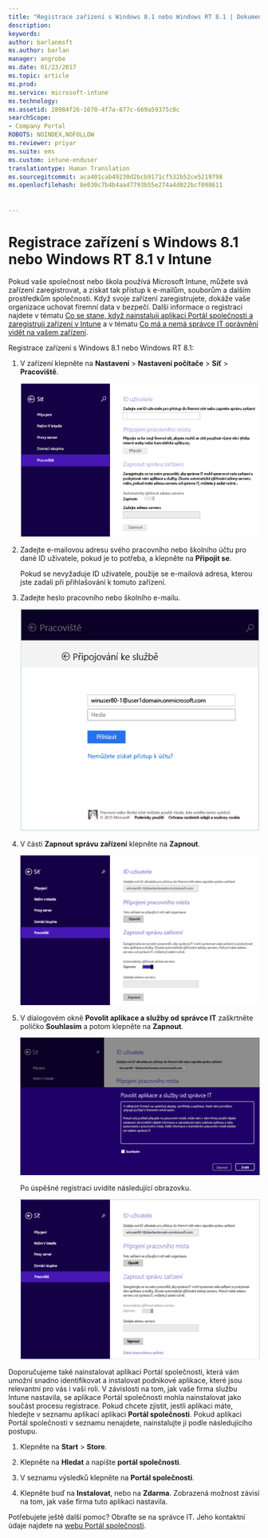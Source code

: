 ```yaml
---
title: "Registrace zařízení s Windows 8.1 nebo Windows RT 8.1 | Dokumentace Microsoftu"
description: 
keywords: 
author: barlanmsft
ms.author: barlan
manager: angrobe
ms.date: 01/23/2017
ms.topic: article
ms.prod: 
ms.service: microsoft-intune
ms.technology: 
ms.assetid: 28984f26-1070-4f7a-877c-669a59375c0c
searchScope:
- Company Portal
ROBOTS: NOINDEX,NOFOLLOW
ms.reviewer: priyar
ms.suite: ems
ms.custom: intune-enduser
translationtype: Human Translation
ms.sourcegitcommit: aca401cab49230d2bcb9171cf532b52ce5219798
ms.openlocfilehash: 8e030c7b4b4aad7793b55e274a4d022bcf098611


---
```


# <a name="how-to-enroll-your-windows-81-or-windows-rt-81-device-in-intune"></a>Registrace zařízení s Windows 8.1 nebo Windows RT 8.1 v Intune

Pokud vaše společnost nebo škola používá Microsoft Intune, můžete svá zařízení zaregistrovat, a získat tak přístup k e-mailům, souborům a dalším prostředkům společnosti. Když svoje zařízení zaregistrujete, dokáže vaše organizace uchovat firemní data v bezpečí. Další informace o registraci najdete v tématu [Co se stane, když nainstaluji aplikaci Portál společnosti a zaregistruji zařízení v Intune](what-happens-if-you-install-the-company-portal-app-and-enroll-your-device-in-intune-windows.md) a v tématu [Co má a nemá správce IT oprávnění vidět na vašem zařízení](what-info-can-your-company-see-when-you-enroll-your-device-in-intune.md).


Registrace zařízení s Windows 8.1 nebo Windows RT 8.1:

1.  V zařízení klepněte na **Nastavení** &gt; **Nastavení počítače** &gt; **Síť** &gt; **Pracoviště**.

    ![nav-to-workplace](./media/W81-1-workplacejoin.png)

2.  Zadejte e-mailovou adresu svého pracovního nebo školního účtu pro dané ID uživatele, pokud je to potřeba, a klepněte na **Připojit se**.

    Pokud se nevyžaduje ID uživatele, použije se e-mailová adresa, kterou jste zadali při přihlašování k tomuto zařízení.

3.  Zadejte heslo pracovního nebo školního e-mailu.

    ![type-password](./media/W81-2-workplacesettings_signin.png)

4.  V části **Zapnout správu zařízení** klepněte na **Zapnout**.

    ![turn-on-device-management](./media/W81-3-dev-mgt-turn-on.png)

5.  V dialogovém okně **Povolit aplikace a služby od správce IT** zaškrtněte políčko **Souhlasím** a potom klepněte na **Zapnout**.

    ![turn-on-allow-apps-services](./media/W81-4-agree-allow-apps-services.png)

    Po úspěšné registraci uvidíte následující obrazovku.

    ![enrollment-complete](./media/W81-5-enrolled-done.png)

Doporučujeme také nainstalovat aplikaci Portál společnosti, která vám umožní snadno identifikovat a instalovat podnikové aplikace, které jsou relevantní pro vás i vaši roli. V závislosti na tom, jak vaše firma službu Intune nastavila, se aplikace Portál společnosti mohla nainstalovat jako součást procesu registrace. Pokud chcete zjistit, jestli aplikaci máte, hledejte v seznamu aplikací aplikaci **Portál společnosti**. Pokud aplikaci Portál společnosti v seznamu nenajdete, nainstalujte ji podle následujícího postupu.

1.  Klepněte na **Start** &gt; **Store**.

2.  Klepněte na **Hledat** a napište **portál společnosti**.

3.  V seznamu výsledků klepněte na **Portál společnosti**.

4.  Klepněte buď na **Instalovat**, nebo na **Zdarma**. Zobrazená možnost závisí na tom, jak vaše firma tuto aplikaci nastavila.

Potřebujete ještě další pomoc? Obraťte se na správce IT. Jeho kontaktní údaje najdete na [webu Portál společnosti](http://portal.manage.microsoft.com).



<!--HONumber=Feb17_HO3-->


